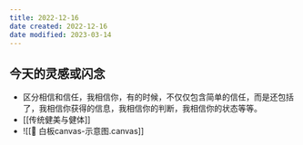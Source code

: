 ```yaml
---
title: 2022-12-16
date created: 2022-12-16
date modified: 2023-03-14
---
```


## 今天的灵感或闪念

- 区分相信和信任，我相信你，有的时候，不仅仅包含简单的信任，而是还包括了，我相信你获得的信息，我相信你的判断，我相信你的状态等等。
- [[传统健美与健体]]
- ![[🧩 白板canvas-示意图.canvas]]
